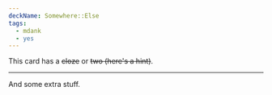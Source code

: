 ```yaml
---
deckName: Somewhere::Else
tags:
  - mdank
  - yes
---
```


This card has a ~~cloze~~ or ~~two (here's a hint)~~.

---

And some extra stuff.
